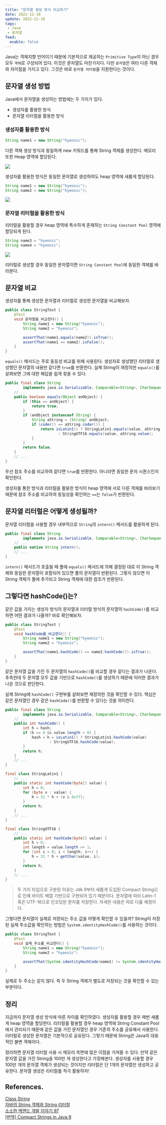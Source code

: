 ```yaml
---
title: "문자열 생성 방식 비교하기"
date: 2022-12-10
update: 2022-12-10
tags:
 - Java
 - 문자열
feed:
  enable: false
---
```


Java는 객체지향 언어이기 때문에 기본적으로 제공하는 `Primitive Type`이 아닌 경우 모두 `객체`로 구성되어 있다. 이것은 문자열도 마찬가지다. 다만 `문자열`은 여타 다른 객체와 차이점을 가지고
있다. 그것은 바로 `문자열 리터럴`을 지원한다는 것이다.

## 문자열 생성 방법

Java에서 문자열을 생성하는 방법에는 두 가지가 있다.

* 생성자를 활용한 방식
* 문자열 리터럴을 활용한 방식

### 생성자를 활용한 방식

```java
String name1 = new String("hyeonic");
```

다른 객체 생성 방식과 동일하게 new 키워드를 통해 String 객체를 생성한다. 메모리 또한 Heap 영역에 할당된다.

![](./1.png)

생성자를 활용한 방식은 동일한 문자열로 생성하여도 heap 영역에 새롭게 할당된다.

```java
String name1 = new String("hyeonic");
String name2 = new String("hyeonic");
```

![](./2.png)

### 문자열 리터럴을 활용한 방식

리터럴을 활용할 경우 heap 영역에 특수하게 존재하는 `String Constant Pool` 영역에 할당되게 된다.

```java
String name3 = "hyeonic";
String name4 = "hyeonic";
```

![](./3.png)

리터럴로 생성할 경우 동일한 문자열이면 `String Constant Pool`에 동일한 객체를 바라본다.

## 문자열 비교

생성자를 통해 생성한 문자열과 리터럴로 생성한 문자열을 비교해보자.

```java
public class StringTest {
    @Test
    void 문자열을_비교한다() {
        String name1 = new String("hyeonic");
        String name2 = "hyeonic";

        assertThat(name1.equals(name2)).isTrue();
        assertThat(name1 == name2).isFalse();
    }
}
```

`equals()` 메서드는 주로 동등성 비교를 위해 사용된다. 생성자로 생성했던 리터럴로 생성했던 문자열의 내용만 같다면 `true`를 반환한다. 실제 String이 재정의한 `equals()`를 살펴보면 그에
대한 해답을 쉽게 찾을 수 있다.

```java
public final class String
        implements java.io.Serializable, Comparable<String>, CharSequence {
    // ...
    public boolean equals(Object anObject) {
        if (this == anObject) {
            return true;
        }
        if (anObject instanceof String) {
            String aString = (String) anObject;
            if (coder() == aString.coder()) {
                return isLatin1() ? StringLatin1.equals(value, aString.value)
                        : StringUTF16.equals(value, aString.value);
            }
        }
        return false;
    }
    // ...
}
```

우선 참조 주소를 비교하여 같다면 `true`를 반환한다. 아니라면 동일한 문자 시퀀스인지 확인한다.

생성자를 통한 방식과 리터럴을 활용한 방식이 heap 영역에 서로 다른 객체를 바라보기 때문에 참조 주소를 비교하여 동일성을 확인하는 `==`는 `false`가 반환된다.

## 문자열 리터럴은 어떻게 생성될까?

문자열 리터럴을 사용할 경우 내부적으로 `String`의 `intern()` 메서드를 활용하게 된다.

```java
public final class String
        implements java.io.Serializable, Comparable<String>, CharSequence {
    // ...
    public native String intern();
    // ...
}
```

`intern()` 메서드가 호출될 때 풀에 `equals()` 메서드에 의해 결정된 대로 이 String 객체와 동일한 문자열이 포함되어 있으면 풀의 문자열이 반환된다. 그렇지 않으면 이 String 객체가 풀에
추가되고 String 객체에 대한 참조가 반환된다.

## 그렇다면 hashCode()는?

같은 값을 가지는 생성자 방식의 문자열과 리터럴 방식의 문자열의 `hashCode()`를 비교하면 어떤 결과가 나올까? 바로 확인해보자.

```java
public class StringTest {
    @Test
    void hashCode를_비교한다() {
        String name1 = new String("hyeonic");
        String name2 = "hyeonic";

        assertThat(name1.hashCode() == name2.hashCode()).isTrue();
    }
}
```

같은 문자열 값을 가진 두 문자열의 `hashCode()`를 비교할 경우 같다는 결과가 나온다. 추측컨데 두 문자열 모두 값을 기반으로 `hashCode()`를 생성하기 때문에 이러한 결과가 나온 것으로 판단한다.

실제 String에 `hashCode()` 구현부를 살펴보면 재정의한 것을 확인할 수 있다. 핵심은 같은 문자열인 경우 같은 `hashCode()`를 반환할 수 있다는 것을 의미한다.

```java
public final class String
        implements java.io.Serializable, Comparable<String>, CharSequence {
    // ...
    public int hashCode() {
        int h = hash;
        if (h == 0 && value.length > 0) {
            hash = h = isLatin1() ? StringLatin1.hashCode(value)
                    : StringUTF16.hashCode(value);
        }
        return h;
    }
    // ...
}
```

```java
final class StringLatin1 {
    // ...
    public static int hashCode(byte[] value) {
        int h = 0;
        for (byte v : value) {
            h = 31 * h + (v & 0xff);
        }
        return h;
    }
    // ...
}
```

```java
final class StringUTF16 {
    // ...
    public static int hashCode(byte[] value) {
        int h = 0;
        int length = value.length >> 1;
        for (int i = 0; i < length; i++) {
            h = 31 * h + getChar(value, i);
        }
        return h;
    }
    // ...
}
```

> 두 가지 타입으로 구분된 이유는 Jdk 9부터 새롭게 도입된 Compact String으로 인해 바이트 배열 기반으로 구현되어 있기 때문이다. 문자열에 따라 Latin-1 혹은 UTF-16으로 인코딩된 문자를
> 저장한다. 자세한 내용은 따로 다룰 예정이다.

그렇다면 문자열이 실제로 저장되는 주소 값을 어떻게 확인할 수 있을까? String이 저장된 실제 주소값을 확인하는 방법은 `System.identityHashCode()`를 사용하는 것이다.

```java
public class StringTest {
    @Test
    void 실제_주소를_비교한다() {
        String name1 = new String("hyeonic");
        String name2 = "hyeonic";

        assertThat(System.identityHashCode(name1) != System.identityHashCode(name2)).isTrue();
    }
}
```

실제로 두 주소는 같지 않다. 즉 두 String 객체가 별도로 저장되는 것을 확인할 수 있는 부분이다.

## 정리

지금까지 문자열 생성 방식에 따른 차이를 확인하였다. 생성자를 활용할 경우 매번 새롭게 heap 영역을 할당한다. 리터럴를 활용할 경우 heap 영역에 String Constant Pool에서 관리되기 때문에 같은
값을 가진 문자열인 경우 기존의 주소를 공유해서 사용한다. 리터럴로 생성한 문자열은 기본적으로 공유된다. 그렇기 때문에 String은 Java의 대표적인 불변 객체이다.

정리하면 문자열 리터럴 사용 시 메모리 측면에 많은 이점을 가져올 수 있다. 만약 같은 문자열 값을 가진 String을 100만 개 생성한다고 가정해본다. 생성자를 사용할 경우 100만 개의 문자열 객체가 생성되는
것이지만 리터럴은 단 1개의 문자열만 생성하고 공유한다. 문자열 생성은 리터럴를 적극 활용하자!

## References.

[Class String](https://docs.oracle.com/en/java/javase/11/docs/api/java.base/java/lang/String.html)<br>
[자바의 String 객체와 String 리터럴](https://madplay.github.io/post/java-string-literal-vs-string-object)<br>
[소소한 백엔드 개발 이야기 97](https://brunch.co.kr/@springboot/704)<br>
[[번역] Compact Strings in Java 9](https://xlffm3.github.io/java/compact-string/)
